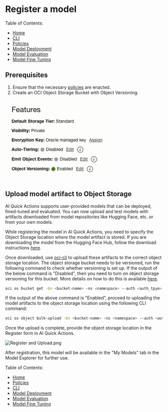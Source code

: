 # Register a model

Table of Contents:

- [Home](README.md)
- [CLI](cli-tips.md)
- [Policies](policies/README.md)
- [Model Deployment](model-deployment-tips.md)
- [Model Evaluation](evaluation-tips.md)
- [Model Fine Tuning](fine-tuning-tips.md)

## Prerequisites
1. Ensure that the necessary [policies](policies/README.md) are enacted.
2. Create an OCI Object Storage Bucket with Object Versioning.

![Bucket w/ Object Versioning](web_assets/object-versioning.png)

## Upload model artifact to Object Storage

AI Quick Actions supports user-provided models that can be deployed, fined-tuned and evaluated. You can now upload 
and test models with artifacts downloaded from model repositories like Hugging Face, etc. or from your own models.

While registering the model in AI Quick Actions, you need to specify the Object Storage location where the model artifact is stored. 
If you are downloading the model from the Hugging Face Hub, follow the download instructions [here](https://huggingface.co/docs/huggingface_hub/main/en/guides/download).

Once downloaded, use [oci-cli](https://github.com/oracle/oci-cli) to upload these artifacts to the correct object storage location. 
The object storage bucket needs to be versioned, run the following command to check whether versioning is set up. If the output of the below command is "Disabled", then you need
to turn on object storage versioning for this bucket. More details on how to do this is available [here](https://docs.oracle.com/en-us/iaas/Content/Object/Tasks/usingversioning.htm).

```bash
oci os bucket get -bn <bucket-name> -ns <namespace> --auth <auth_tpye> | jq ".data.versioning"
```

If the output of the above command is "Enabled", proceed to uploading the model artifacts to the object storage location using the following CLI command:
```bash
oci os object bulk-upload -bn <bucket-name> -ns <namespace> --auth <auth_tpye> --prefix <file prefix> --src-dir <local-dir-location> --no-overwrite
```

Once the upload is complete, provide the object storage location in the Register form in AI Quick Actions.

![Register and Upload.png](web_assets/register-upload.png)

After registration, this model will be available in the "My Models" tab in the Model Explorer for further use.


Table of Contents:

- [Home](README.md)
- [Policies](policies/README.md)
- [CLI](cli-tips.md)
- [Model Deployment](model-deployment-tips.md)
- [Model Evaluation](evaluation-tips.md)
- [Model Fine Tuning](fine-tuning-tips.md)

